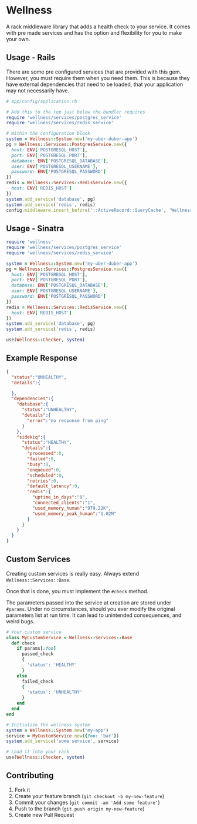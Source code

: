 # Wellness

A rack middleware library that adds a health check to your service. It comes
with pre made services and has the option and flexibility for you to make your
own.

## Usage - Rails

There are some pre configured services that are provided with this gem.
However, you must require them when you need them. This is because they have
external dependencies that need to be loaded, that your application may not
necessarily have.

```rb
# app/config/application.rb

# Add this to the top just below the bundler requires
require 'wellness/services/postgres_service'
require 'wellness/services/redis_service'

# Within the configuration block
system = Wellness::System.new('my-uber-duber-app')
pg = Wellness::Services::PostgresService.new({
  host: ENV['POSTGRESQL_HOST'],
  port: ENV['POSTGRESQL_PORT'],
  database: ENV['POSTGRESQL_DATABASE'],
  user: ENV['POSTGRESQL_USERNAME'],
  password: ENV['POSTGRESQL_PASSWORD']
})
redis = Wellness::Services::RedisService.new({
  host: ENV['REDIS_HOST']
})
system.add_service('database', pg)
system.add_service('redis', redis)
config.middleware.insert_before('::ActiveRecord::QueryCache', 'Wellness::Checker', system)
```

## Usage - Sinatra

```ruby
require 'wellness'
require 'wellness/services/postgres_service'
require 'wellness/services/redis_service'

system = Wellness::System.new('my-uber-duber-app')
pg = Wellness::Services::PostgresService.new({
  host: ENV['POSTGRESQL_HOST'],
  port: ENV['POSTGRESQL_PORT'],
  database: ENV['POSTGRESQL_DATABASE'],
  user: ENV['POSTGRESQL_USERNAME'],
  password: ENV['POSTGRESQL_PASSWORD']
})
redis = Wellness::Services::RedisService.new({
  host: ENV['REDIS_HOST']
})
system.add_service('database', pg)
system.add_service('redis', redis)

use(Wellness::Checker, system)
```

## Example Response

```json
{
  "status":"UNHEALTHY",
  "details":{

  },
  "dependencies":{
    "database":{
      "status":"UNHEALTHY",
      "details":{
        "error":"no response from ping"
      }
    },
    "sidekiq":{
      "status":"HEALTHY",
      "details":{
        "processed":0,
        "failed":0,
        "busy":0,
        "enqueued":0,
        "scheduled":0,
        "retries":0,
        "default_latency":0,
        "redis":{
          "uptime_in_days":"0",
          "connected_clients":"1",
          "used_memory_human":"979.22K",
          "used_memory_peak_human":"1.02M"
        }
      }
    }
  }
}
```

## Custom Services

Creating custom services is really easy. Always extend
`Wellness::Services::Base`.

Once that is done, you must implement the `#check` method.

The parameters passed into the service at creation are stored under `#params`.
Under no circumstances, should you ever modify the original parameters list at
run time. It can lead to unintended consequences, and weird bugs.

```ruby
# Your custom service
class MyCustomService < Wellness::Services::Base
  def check
    if params[:foo]
      passed_check
      {
        'status': 'HEALTHY'
      }
    else
      failed_check
      {
        'status': 'UNHEALTHY'
      }
    end
  end
end

# Initialize the wellness system
system = Wellness::System.new('my-app')
service = MyCustomService.new({foo: 'bar'})
system.add_service('some service', service)

# Load it into your rack
use(Wellness::Checker, system)
```

## Contributing

1. Fork it
2. Create your feature branch (`git checkout -b my-new-feature`)
3. Commit your changes (`git commit -am 'Add some feature'`)
4. Push to the branch (`git push origin my-new-feature`)
5. Create new Pull Request

